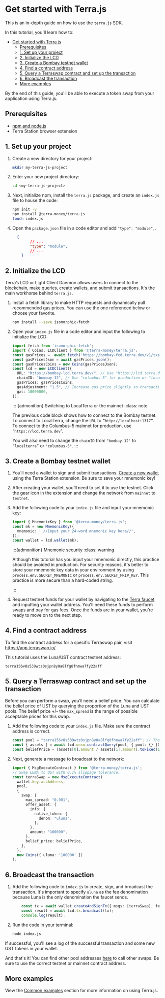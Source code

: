 # Get started with Terra.js

This is an in-depth guide on how to use the `terra.js` SDK.

In this tutorial, you'll learn how to:

- [Get started with Terra.js](#get-started-with-terrajs)
  - [Prerequisites](#prerequisites)
  - [1. Set up your project](#1-set-up-your-project)
  - [2. Initialize the LCD](#2-initialize-the-lcd)
  - [3. Create a Bombay testnet wallet](#3-create-a-bombay-testnet-wallet)
  - [4. Find a contract address](#4-find-a-contract-address)
  - [5. Query a Terraswap contract and set up the transaction](#5-query-a-terraswap-contract-and-set-up-the-transaction)
  - [6. Broadcast the transaction](#6-broadcast-the-transaction)
  - [More examples](#more-examples)

By the end of this guide, you'll be able to execute a token swap from your application using Terra.js.

## Prerequisites
- [npm and node.js](https://docs.npmjs.com/downloading-and-installing-node-js-and-npm)
- Terra Station browser extension

## 1. Set up your project

1. Create a new directory for your project:

   ```sh
   mkdir my-terra-js-project

   ```

2. Enter your new project directory:

   ``` sh
   cd <my-terra-js-project>
   ```

3. Next, initialize npm, install the `terra.js` package, and create an `index.js` file to house the code:



   ```sh
   npm init -y
   npm install @terra-money/terra.js
   touch index.js
   ```

4. Open the `package.json` file in a code editor and add `"type": "module",`.

   ```json
     {
           // ...
           "type": "module",
           // ...
       }
   ```

## 2. Initialize the LCD

Terra’s LCD or Light Client Daemon allows users to connect to the blockchain,  make queries, create wallets, and submit transactions. It's the main workhorse behind `terra.js`.

1. Install a fetch library to make HTTP requests and dynamically pull recommended gas prices. You can use the one referenced below or choose your favorite.

   ```sh
   npm install --save isomorphic-fetch
   ```

2. Open your `index.js` file in a code editor and input the following to initialize the LCD:

   ```ts
   import fetch from 'isomorphic-fetch';
   import { Coins, LCDClient } from '@terra-money/terra.js';
   const gasPrices =  await fetch('https://bombay-fcd.terra.dev/v1/txs/gas_prices');
   const gasPricesJson = await gasPrices.json();
   const gasPricesCoins = new Coins(gasPricesJson);
   const lcd = new LCDClient({
     URL: "https://bombay-lcd.terra.dev/", // Use "https://lcd.terra.dev" for prod "http://localhost:1317" for localterra.
     chainID: "bombay-12", // Use "columbus-5" for production or "localterra".
     gasPrices: gasPricesCoins,
     gasAdjustment: "1.5", // Increase gas price slightly so transactions go through smoothly.
     gas: 10000000,
   });
   ```

   ::: {admonition} Switching to LocalTerra or the mainnet
   :class: note

   The previous code block shows how to connect to the Bombay testnet. To connect to LocalTerra, change the `URL` to `”http://localhost:1317”`. To connect to the Columbus-5 mainnet for production, use “`https://lcd.terra.dev`”.

   You will also need to change the `chainID` from `"bombay-12"` to `”localterra”` or `"columbus-5"`.
   :::

## 3. Create a Bombay testnet wallet

1. You'll need a wallet to sign and submit transactions. [Create a new wallet](../../../learn/terra-station/download/terra-station-extension.md#create-a-wallet) using the Terra Station extension. Be sure to save your mnemonic key!

2. After creating your wallet, you’ll need to set it to use the testnet. Click the gear icon in the extension and change the network from `mainnet` to `testnet`.

3. Add the following code to your `index.js` file and input your mnemonic key:

   ```ts
   import { MnemonicKey } from '@terra-money/terra.js';
   const mk = new MnemonicKey({
     mnemonic: ' //Input your 24-word mnemonic key here//',
   });
   const wallet = lcd.wallet(mk);
   ```

   :::{admonition} Mnemonic security
   :class: warning

   Although this tutorial has you input your mnemonic directly, this practice should be avoided in production.
   For security reasons, it's better to store your mnemonic key  data in your environment by using `process.env.SECRET_MNEMONIC` or `process.env.SECRET_PRIV_KEY`. This practice is more secure than a hard-coded string.

   :::

4. Request testnet funds for your wallet by navigating to the [Terra faucet](https://faucet.terra.money) and inputting your wallet address. You'll need these funds to perform swaps and pay for gas fees. Once the funds are in your wallet, you’re ready to move on to the next step.

## 4. Find a contract address

To find the contract address for a specific Terraswap pair, visit https://app.terraswap.io/

This tutorial uses the Luna/UST contract testnet address:

`terra156v8s539wtz0sjpn8y8a8lfg8fhmwa7fy22aff`

## 5. Query a Terraswap contract and set up the transaction

Before you can perform a swap, you’ll need a belief price. You can calculate the belief price of UST by querying the proportion of the Luna and UST pools. The belief price +/- the `max_spread` is the range of possible acceptable prices for this swap.

1. Add the following code to your `index.js` file. Make sure the contract address is correct.

   ```ts
   const pool = "terra156v8s539wtz0sjpn8y8a8lfg8fhmwa7fy22aff"; // The LUNA/UST terraswap contract address on Bombay.
   const { assets } = await lcd.wasm.contractQuery(pool, { pool: {} }); // Fetch the amount of each asset in the pool.
   const beliefPrice = (assets[0].amount / assets[1].amount).toFixed(18); // Calculate belief price using proportion of pool balances.
   ```

2. Next, generate a message to broadcast to the network:

   ```ts
   import { MsgExecuteContract } from '@terra-money/terra.js';
   // Swap LUNA to UST with 0.1% slippage tolerance.
   const terraSwap = new MsgExecuteContract(
     wallet.key.accAddress,
     pool,
     {
       swap: {
         max_spread: "0.001",
         offer_asset: {
           info: {
             native_token: {
               denom: "uluna",
             },
           },
           amount: "100000",
         },
         belief_price: beliefPrice,
       },
     },
     new Coins({ uluna: '100000' })
   );
   ```

## 6. Broadcast the transaction

1. Add the following code to `index.js` to create, sign, and broadcast the transaction. It's important to specify `uluna` as the fee denomination because Luna is the only denomination the faucet sends.

   ```ts
       const tx = await wallet.createAndSignTx({ msgs: [terraSwap], feeDenoms: ['uluna'] });
       const result = await lcd.tx.broadcast(tx);
       console.log(result);
   ```

2. Run the code in your terminal:

   ```sh
   node index.js
   ```

If successful, you'll see a log of the successful transaction and some new UST tokens in your wallet.

And that's it! You can find other pool addresses [here](https://app.terraswap.io/) to call other swaps. Be sure to use the correct testnet or mainnet contract address.

## More examples

View the [Common examples]("common-examples.md) section for more information on using Terra.js.

